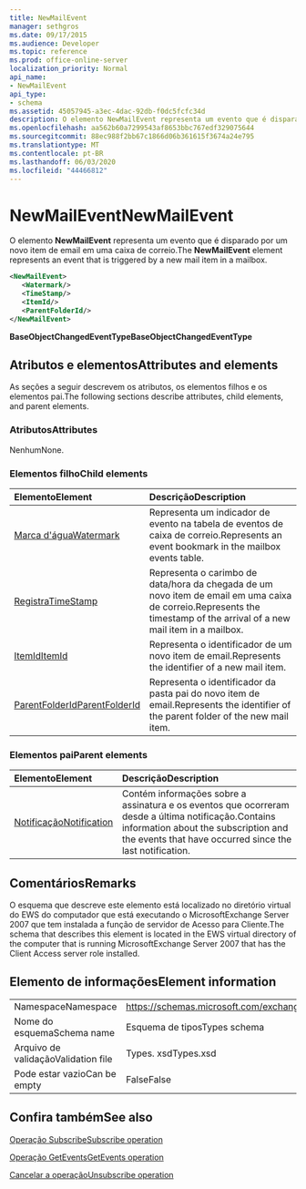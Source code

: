 ```yaml
---
title: NewMailEvent
manager: sethgros
ms.date: 09/17/2015
ms.audience: Developer
ms.topic: reference
ms.prod: office-online-server
localization_priority: Normal
api_name:
- NewMailEvent
api_type:
- schema
ms.assetid: 45057945-a3ec-4dac-92db-f0dc5fcfc34d
description: O elemento NewMailEvent representa um evento que é disparado por um novo item de email em uma caixa de correio.
ms.openlocfilehash: aa562b60a7299543af8653bbc767edf329075644
ms.sourcegitcommit: 88ec988f2bb67c1866d06b361615f3674a24e795
ms.translationtype: MT
ms.contentlocale: pt-BR
ms.lasthandoff: 06/03/2020
ms.locfileid: "44466812"
---
```

# <a name="newmailevent"></a><span data-ttu-id="ca43d-103">NewMailEvent</span><span class="sxs-lookup"><span data-stu-id="ca43d-103">NewMailEvent</span></span>

<span data-ttu-id="ca43d-104">O elemento **NewMailEvent** representa um evento que é disparado por um novo item de email em uma caixa de correio.</span><span class="sxs-lookup"><span data-stu-id="ca43d-104">The **NewMailEvent** element represents an event that is triggered by a new mail item in a mailbox.</span></span> 
  
```xml
<NewMailEvent>
   <Watermark/>
   <TimeStamp/>
   <ItemId/>
   <ParentFolderId/>
</NewMailEvent>
```

 <span data-ttu-id="ca43d-105">**BaseObjectChangedEventType**</span><span class="sxs-lookup"><span data-stu-id="ca43d-105">**BaseObjectChangedEventType**</span></span>
## <a name="attributes-and-elements"></a><span data-ttu-id="ca43d-106">Atributos e elementos</span><span class="sxs-lookup"><span data-stu-id="ca43d-106">Attributes and elements</span></span>

<span data-ttu-id="ca43d-107">As seções a seguir descrevem os atributos, os elementos filhos e os elementos pai.</span><span class="sxs-lookup"><span data-stu-id="ca43d-107">The following sections describe attributes, child elements, and parent elements.</span></span>
  
### <a name="attributes"></a><span data-ttu-id="ca43d-108">Atributos</span><span class="sxs-lookup"><span data-stu-id="ca43d-108">Attributes</span></span>

<span data-ttu-id="ca43d-109">Nenhum</span><span class="sxs-lookup"><span data-stu-id="ca43d-109">None.</span></span>
  
### <a name="child-elements"></a><span data-ttu-id="ca43d-110">Elementos filho</span><span class="sxs-lookup"><span data-stu-id="ca43d-110">Child elements</span></span>

|<span data-ttu-id="ca43d-111">**Elemento**</span><span class="sxs-lookup"><span data-stu-id="ca43d-111">**Element**</span></span>|<span data-ttu-id="ca43d-112">**Descrição**</span><span class="sxs-lookup"><span data-stu-id="ca43d-112">**Description**</span></span>|
|:-----|:-----|
|[<span data-ttu-id="ca43d-113">Marca d'água</span><span class="sxs-lookup"><span data-stu-id="ca43d-113">Watermark</span></span>](watermark.md) <br/> |<span data-ttu-id="ca43d-114">Representa um indicador de evento na tabela de eventos de caixa de correio.</span><span class="sxs-lookup"><span data-stu-id="ca43d-114">Represents an event bookmark in the mailbox events table.</span></span>  <br/> |
|[<span data-ttu-id="ca43d-115">Registra</span><span class="sxs-lookup"><span data-stu-id="ca43d-115">TimeStamp</span></span>](timestamp.md) <br/> |<span data-ttu-id="ca43d-116">Representa o carimbo de data/hora da chegada de um novo item de email em uma caixa de correio.</span><span class="sxs-lookup"><span data-stu-id="ca43d-116">Represents the timestamp of the arrival of a new mail item in a mailbox.</span></span>  <br/> |
|[<span data-ttu-id="ca43d-117">ItemId</span><span class="sxs-lookup"><span data-stu-id="ca43d-117">ItemId</span></span>](itemid.md) <br/> |<span data-ttu-id="ca43d-118">Representa o identificador de um novo item de email.</span><span class="sxs-lookup"><span data-stu-id="ca43d-118">Represents the identifier of a new mail item.</span></span>  <br/> |
|[<span data-ttu-id="ca43d-119">ParentFolderId</span><span class="sxs-lookup"><span data-stu-id="ca43d-119">ParentFolderId</span></span>](parentfolderid.md) <br/> |<span data-ttu-id="ca43d-120">Representa o identificador da pasta pai do novo item de email.</span><span class="sxs-lookup"><span data-stu-id="ca43d-120">Represents the identifier of the parent folder of the new mail item.</span></span>  <br/> |
   
### <a name="parent-elements"></a><span data-ttu-id="ca43d-121">Elementos pai</span><span class="sxs-lookup"><span data-stu-id="ca43d-121">Parent elements</span></span>

|<span data-ttu-id="ca43d-122">**Elemento**</span><span class="sxs-lookup"><span data-stu-id="ca43d-122">**Element**</span></span>|<span data-ttu-id="ca43d-123">**Descrição**</span><span class="sxs-lookup"><span data-stu-id="ca43d-123">**Description**</span></span>|
|:-----|:-----|
|[<span data-ttu-id="ca43d-124">Notificação</span><span class="sxs-lookup"><span data-stu-id="ca43d-124">Notification</span></span>](notification-ex15websvcsotherref.md) <br/> |<span data-ttu-id="ca43d-125">Contém informações sobre a assinatura e os eventos que ocorreram desde a última notificação.</span><span class="sxs-lookup"><span data-stu-id="ca43d-125">Contains information about the subscription and the events that have occurred since the last notification.</span></span>  <br/> |
   
## <a name="remarks"></a><span data-ttu-id="ca43d-126">Comentários</span><span class="sxs-lookup"><span data-stu-id="ca43d-126">Remarks</span></span>

<span data-ttu-id="ca43d-127">O esquema que descreve este elemento está localizado no diretório virtual do EWS do computador que está executando o MicrosoftExchange Server 2007 que tem instalada a função de servidor de Acesso para Cliente.</span><span class="sxs-lookup"><span data-stu-id="ca43d-127">The schema that describes this element is located in the EWS virtual directory of the computer that is running MicrosoftExchange Server 2007 that has the Client Access server role installed.</span></span>
  
## <a name="element-information"></a><span data-ttu-id="ca43d-128">Elemento de informações</span><span class="sxs-lookup"><span data-stu-id="ca43d-128">Element information</span></span>

|||
|:-----|:-----|
|<span data-ttu-id="ca43d-129">Namespace</span><span class="sxs-lookup"><span data-stu-id="ca43d-129">Namespace</span></span>  <br/> |https://schemas.microsoft.com/exchange/services/2006/types  <br/> |
|<span data-ttu-id="ca43d-130">Nome do esquema</span><span class="sxs-lookup"><span data-stu-id="ca43d-130">Schema name</span></span>  <br/> |<span data-ttu-id="ca43d-131">Esquema de tipos</span><span class="sxs-lookup"><span data-stu-id="ca43d-131">Types schema</span></span>  <br/> |
|<span data-ttu-id="ca43d-132">Arquivo de validação</span><span class="sxs-lookup"><span data-stu-id="ca43d-132">Validation file</span></span>  <br/> |<span data-ttu-id="ca43d-133">Types. xsd</span><span class="sxs-lookup"><span data-stu-id="ca43d-133">Types.xsd</span></span>  <br/> |
|<span data-ttu-id="ca43d-134">Pode estar vazio</span><span class="sxs-lookup"><span data-stu-id="ca43d-134">Can be empty</span></span>  <br/> |<span data-ttu-id="ca43d-135">False</span><span class="sxs-lookup"><span data-stu-id="ca43d-135">False</span></span>  <br/> |
   
## <a name="see-also"></a><span data-ttu-id="ca43d-136">Confira também</span><span class="sxs-lookup"><span data-stu-id="ca43d-136">See also</span></span>



[<span data-ttu-id="ca43d-137">Operação Subscribe</span><span class="sxs-lookup"><span data-stu-id="ca43d-137">Subscribe operation</span></span>](subscribe-operation.md)
  
[<span data-ttu-id="ca43d-138">Operação GetEvents</span><span class="sxs-lookup"><span data-stu-id="ca43d-138">GetEvents operation</span></span>](getevents-operation.md)
  
[<span data-ttu-id="ca43d-139">Cancelar a operação</span><span class="sxs-lookup"><span data-stu-id="ca43d-139">Unsubscribe operation</span></span>](unsubscribe-operation.md)

